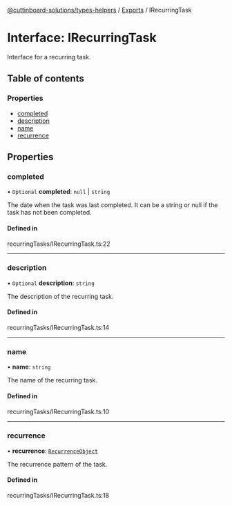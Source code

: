 [@cuttinboard-solutions/types-helpers](../README.md) / [Exports](../modules.md) / IRecurringTask

# Interface: IRecurringTask

Interface for a recurring task.

## Table of contents

### Properties

- [completed](IRecurringTask.md#completed)
- [description](IRecurringTask.md#description)
- [name](IRecurringTask.md#name)
- [recurrence](IRecurringTask.md#recurrence)

## Properties

### completed

• `Optional` **completed**: ``null`` \| `string`

The date when the task was last completed. It can be a string or null if the task has not been completed.

#### Defined in

recurringTasks/IRecurringTask.ts:22

___

### description

• `Optional` **description**: `string`

The description of the recurring task.

#### Defined in

recurringTasks/IRecurringTask.ts:14

___

### name

• **name**: `string`

The name of the recurring task.

#### Defined in

recurringTasks/IRecurringTask.ts:10

___

### recurrence

• **recurrence**: [`RecurrenceObject`](../modules.md#recurrenceobject)

The recurrence pattern of the task.

#### Defined in

recurringTasks/IRecurringTask.ts:18
